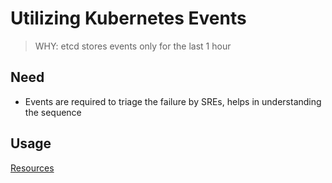 # Utilizing Kubernetes Events

> WHY: etcd stores events only for the last 1 hour

## Need

* Events are required to triage the failure by SREs, helps in understanding the sequence

## Usage

[Resources](https://github.com/opsgenie/kubernetes-event-exporter)
